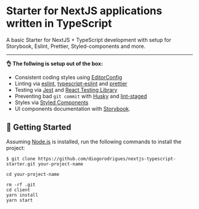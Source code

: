 # Starter for NextJS applications written in TypeScript

A basic Starter for NextJS + TypeScript development with setup for Storybook, Eslint, Prettier, Styled-components and more.

---

__👌  The follwing is setup out of the box:__
- Consistent coding styles using [EditorConfig](https://editorconfig.org/)
- Linting via [eslint](https://eslint.org/), [typescript-eslint](https://github.com/typescript-eslint/typescript-eslint) and [prettier](https://prettier.io/)
- Testing via [Jest](https://jestjs.io/) and [React Testing Library](https://testing-library.com/docs/react-testing-library/intro) 
- Preventing bad `git commit` with [Husky](https://github.com/typicode/husky) and [lint-staged](https://github.com/okonet/lint-staged)
- Styles via [Styled Components](https://styled-components.com/)
- UI components documentation with [Storybook](https://storybook.js.org/).

## 🚀 Getting Started

Assuming [Node.js](https://nodejs.org/en/) is installed, run the following commands to install the project:

```
$ git clone https://github.com/diogorodrigues/nextjs-typescript-starter.git your-project-name

cd your-project-name

rm -rf .git
cd client
yarn install
yarn start
```
